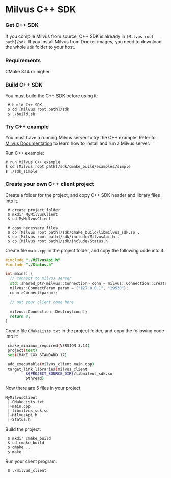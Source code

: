 # Milvus C++ SDK

### Get C++ SDK

If you compile Milvus from source, C++ SDK is already in `[Milvus root path]/sdk`. If you install Milvus from Docker images, you need to download the whole `sdk` folder to your host.

### Requirements

CMake 3.14 or higher

### Build C++ SDK

You must build the C++ SDK before using it:

```shell
 # build C++ SDK
 $ cd [Milvus root path]/sdk
 $ ./build.sh
```

### Try C++ example

You must have a running Milvus server to try the C++ example. Refer to [Milvus Documentation](https://milvus.io/docs/guides/get_started/install_milvus/install_milvus.md) to learn how to install and run a Milvus server.

Run C++ example:

 ```shell
 # run Milvus C++ example
 $ cd [Milvus root path]/sdk/cmake_build/examples/simple
 $ ./sdk_simple
 ```

### Create your own C++ client project

Create a folder for the project, and copy C++ SDK header and library files into it.

```shell
 # create project folder
 $ mkdir MyMilvusClient
 $ cd MyMilvusClient
 
 # copy necessary files
 $ cp [Milvus root path]/sdk/cmake_build/libmilvus_sdk.so .
 $ cp [Milvus root path]/sdk/include/MilvusApi.h .
 $ cp [Milvus root path]/sdk/include/Status.h .
```

Create file `main.cpp` in the project folder, and copy the following code into it:

```c++
#include "./MilvusApi.h"
#include "./Status.h"

int main() {
  // connect to milvus server
  std::shared_ptr<milvus::Connection> conn = milvus::Connection::Create();
  milvus::ConnectParam param = {"127.0.0.1", "19530"};
  conn->Connect(param);
  
  // put your client code here
  
  milvus::Connection::Destroy(conn);
  return 0;
}
```

Create file `CMakeLists.txt` in the project folder, and copy the following code into it:

```bash
 cmake_minimum_required(VERSION 3.14)
 project(test)
 set(CMAKE_CXX_STANDARD 17)

 add_executable(milvus_client main.cpp)
 target_link_libraries(milvus_client
         ${PROJECT_SOURCE_DIR}/libmilvus_sdk.so
         pthread)
```

Now there are 5 files in your project:

```shell
MyMilvusClient
 |-CMakeLists.txt
 |-main.cpp
 |-libmilvus_sdk.so
 |-MilvusApi.h
 |-Status.h
```

Build the project:

```shell
 $ mkdir cmake_build
 $ cd cmake_build
 $ cmake ..
 $ make
```

Run your client program:

```shell
 $ ./milvus_client
```
